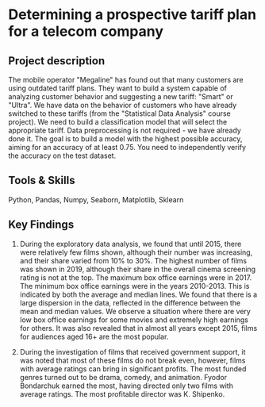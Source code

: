 # Determining a prospective tariff plan for a telecom company

## Project description 
The mobile operator "Megaline" has found out that many customers are using outdated tariff plans. They want to build a system capable of analyzing customer behavior and suggesting a new tariff: "Smart" or "Ultra". We have data on the behavior of customers who have already switched to these tariffs (from the "Statistical Data Analysis" course project). We need to build a classification model that will select the appropriate tariff. Data preprocessing is not required - we have already done it. The goal is to build a model with the highest possible accuracy, aiming for an accuracy of at least 0.75. You need to independently verify the accuracy on the test dataset.

## Tools & Skills
Python, Pandas, Numpy, Seaborn, Matplotlib, Sklearn

## Key Findings
1) During the exploratory data analysis, we found that until 2015, there were relatively few films shown, although their number was increasing, and their share varied from 10% to 30%. The highest number of films was shown in 2019, although their share in the overall cinema screening rating is not at the top. The maximum box office earnings were in 2017. The minimum box office earnings were in the years 2010-2013. This is indicated by both the average and median lines.
We found that there is a large dispersion in the data, reflected in the difference between the mean and median values. We observe a situation where there are very low box office earnings for some movies and extremely high earnings for others. It was also revealed that in almost all years except 2015, films for audiences aged 16+ are the most popular.

2) During the investigation of films that received government support, it was noted that most of these films do not break even, however, films with average ratings can bring in significant profits. The most funded genres turned out to be drama, comedy, and animation. Fyodor Bondarchuk earned the most, having directed only two films with average ratings. The most profitable director was K. Shipenko.
